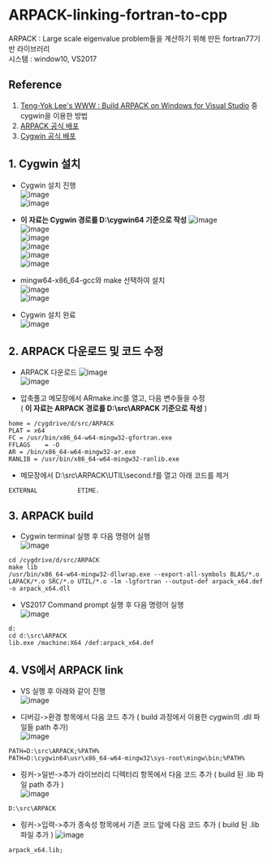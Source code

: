# ARPACK-linking-fortran-to-cpp
ARPACK : Large scale eigenvalue problem들을 계산하기 위해 만든 fortran77기반 라이브러리  
시스템 : window10, VS2017  
## Reference
1) [Teng-Yok Lee's WWW : Build ARPACK on Windows for Visual Studio](http://www.recheliu.org/memo/buildarpackonwindowsforvisualstudio) 중 cygwin을 이용한 방법  
2) [ARPACK 공식 배포](https://www.caam.rice.edu/software/ARPACK/)
3) [Cygwin 공식 배포](https://cygwin.com/install.html)
  
## 1. Cygwin 설치
- Cygwin 설치 진행  
![image](https://user-images.githubusercontent.com/33209778/60559651-0e261280-9d88-11e9-8bc3-bf4f4b2b7193.png)  
![image](https://user-images.githubusercontent.com/33209778/60559670-20a04c00-9d88-11e9-9f70-659d2eabd4fd.png)  
- **이 자료는 Cygwin 경로를 D:\cygwin64 기준으로 작성**
![image](https://user-images.githubusercontent.com/33209778/60559679-2bf37780-9d88-11e9-8046-5da79f298912.png)  
![image](https://user-images.githubusercontent.com/33209778/60559697-3f9ede00-9d88-11e9-8157-1767914e5d79.png)  
![image](https://user-images.githubusercontent.com/33209778/60559718-58a78f00-9d88-11e9-81d7-8fd92e0ebaea.png)  
![image](https://user-images.githubusercontent.com/33209778/60559747-6f4de600-9d88-11e9-918d-903a9e373cd2.png)  
![image](https://user-images.githubusercontent.com/33209778/60559772-8096f280-9d88-11e9-97e3-03bdb6005d45.png)  
![image](https://user-images.githubusercontent.com/33209778/60559794-8f7da500-9d88-11e9-9c64-22dba9f4a46a.png)  
  
- mingw64-x86_64-gcc와 make 선택하여 설치  
![image](https://user-images.githubusercontent.com/33209778/60559928-06b33900-9d89-11e9-9613-f2d89c54444d.png)  
![image](https://user-images.githubusercontent.com/33209778/60559963-2f3b3300-9d89-11e9-8b4a-cf2ec187def7.png)  
  
- Cygwin 설치 완료  
![image](https://user-images.githubusercontent.com/33209778/60560060-63aeef00-9d89-11e9-939b-180ff514d7a1.png) 
  
  
## 2. ARPACK 다운로드 및 코드 수정
- ARPACK 다운로드
![image](https://user-images.githubusercontent.com/33209778/60560448-cf458c00-9d8a-11e9-84fa-4c90ed4deeb0.png)  
![image](https://user-images.githubusercontent.com/33209778/60560471-ed12f100-9d8a-11e9-847c-555b538b9efa.png)  

- 압축풀고 메모장에서 ARmake.inc를 열고, 다음 변수들을 수정  
( **이 자료는 ARPACK 경로를 D:\src\ARPACK 기준으로 작성** )   
```
home = /cygdrive/d/src/ARPACK
PLAT = x64
FC = /usr/bin/x86_64-w64-mingw32-gfortran.exe
FFLAGS    = -O
AR = /bin/x86_64-w64-mingw32-ar.exe 
RANLIB = /usr/bin/x86_64-w64-mingw32-ranlib.exe
```
  
- 메모장에서 D:\src\ARPACK\UTIL\second.f를 열고 아래 코드를 제거
```
EXTERNAL           ETIME.
```
  
## 3. ARPACK build
- Cygwin terminal 실행 후 다음 명령어 실행  
![image](https://user-images.githubusercontent.com/33209778/60560320-3e6eb080-9d8a-11e9-9630-4df2e4e24310.png)  
```
cd /cygdrive/d/src/ARPACK
make lib
/usr/bin/x86_64-w64-mingw32-dllwrap.exe --export-all-symbols BLAS/*.o LAPACK/*.o SRC/*.o UTIL/*.o -lm -lgfortran --output-def arpack_x64.def -o arpack_x64.dll
```
  
- VS2017 Command prompt 실행 후 다음 명령어 실행  
![image](https://user-images.githubusercontent.com/33209778/60563964-d1164c00-9d98-11e9-8b49-1499b0cb30af.png)  
```
d:
cd d:\src\ARPACK
lib.exe /machine:X64 /def:arpack_x64.def
```
  
## 4. VS에서 ARPACK link
- VS 실행 후 아래와 같이 진행  
![image](https://user-images.githubusercontent.com/33209778/60564220-d0ca8080-9d99-11e9-9e05-b53b96f24089.png)  
  
- 디버깅->환경 항목에서 다음 코드 추가 ( build 과정에서 이용한 cygwin의 .dll 파일들 path 추가)  
![image](https://user-images.githubusercontent.com/33209778/60564313-2141de00-9d9a-11e9-9d0a-8a3978802980.png)  
```
PATH=D:\src\ARPACK;%PATH%
PATH=D:\cygwin64\usr\x86_64-w64-mingw32\sys-root\mingw\bin;%PATH%
```
  
- 링커->일반->추가 라이브러리 디렉터리 항목에서 다음 코드 추가 ( build 된 .lib 파일 path 추가 )  
![image](https://user-images.githubusercontent.com/33209778/60564815-14be8500-9d9c-11e9-9eee-c59c4f9a8785.png)  
```
D:\src\ARPACK
```
  
- 링커->입력->추가 종속성 항목에서 기존 코드 앞에 다음 코드 추가 ( build 된 .lib 파일 추가 )
![image](https://user-images.githubusercontent.com/33209778/60564948-90203680-9d9c-11e9-9f56-b898536c6e42.png)  
```
arpack_x64.lib;
```

